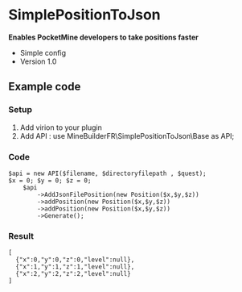 # SimplePositionToJson
__Enables PocketMine developers to take positions faster__

* Simple config
* Version 1.0

## Example code

### Setup

1. Add virion to your plugin
2. Add API :
    use MineBuilderFR\SimplePositionToJson\Base as API;

### Code
   
    $api = new API($filename, $directoryfilepath , $quest);
    $x = 0; $y = 0; $z = 0;
        $api
            ->AddJsonFilePosition(new Position($x,$y,$z))
            ->addPosition(new Position($x,$y,$z))
            ->addPosition(new Position($x,$y,$z))
            ->Generate();
            
### Result

    [
      {"x":0,"y":0,"z":0,"level":null},
      {"x":1,"y":1,"z":1,"level":null},
      {"x":2,"y":2,"z":2,"level":null}
    ]
